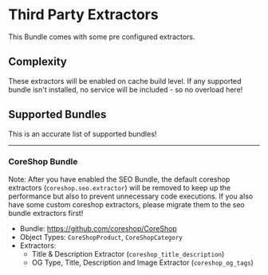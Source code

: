 # Third Party Extractors
This Bundle comes with some pre configured extractors.

## Complexity
These extractors will be enabled on cache build level.
If any supported bundle isn't installed, no service will be included - so no overload here!

## Supported Bundles
This is an accurate list of supported bundles!

***

### CoreShop Bundle
Note: After you have enabled the SEO Bundle, the default coreshop extractors (`coreshop.seo.extractor`) will be removed
to keep up the performance but also to prevent unnecessary code executions. 
If you also have some custom coreshop extractors, please migrate them to the seo bundle extractors first!

- Bundle: https://github.com/coreshop/CoreShop
- Object Types: `CoreShopProduct`, `CoreShopCategory`
- Extractors:
  - Title & Description Extractor (`coreshop_title_description`)
  - OG Type, Title, Description and Image Extractor (`coreshop_og_tags`)
 
 